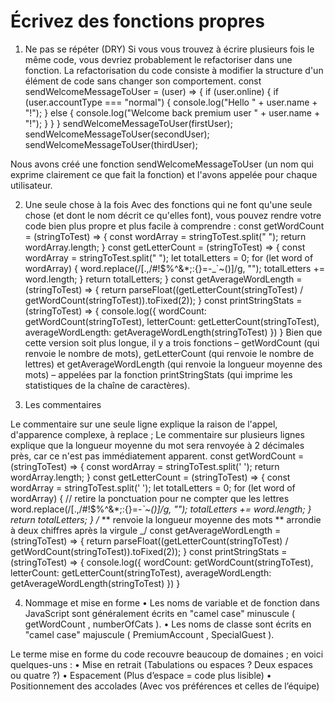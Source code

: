 # Écrivez des fonctions propres

1. Ne pas se répéter (DRY)
   Si vous vous trouvez à écrire plusieurs fois le même code, vous devriez probablement le refactoriser dans une fonction. La refactorisation du code consiste à modifier la structure d'un élément de code sans changer son comportement.
   const sendWelcomeMessageToUser = (user) => {
   if (user.online) {
   if (user.accountType === "normal") {
   console.log("Hello " + user.name + "!");
   } else {
   console.log("Welcome back premium user " + user.name + "!");
   }
   }
   }
   sendWelcomeMessageToUser(firstUser);
   sendWelcomeMessageToUser(secondUser);
   sendWelcomeMessageToUser(thirdUser);

Nous avons créé une fonction sendWelcomeMessageToUser (un nom qui exprime clairement ce que fait la fonction) et l'avons appelée pour chaque utilisateur.

2. Une seule chose à la fois
   Avec des fonctions qui ne font qu'une seule chose (et dont le nom décrit ce qu'elles font), vous pouvez rendre votre code bien plus propre et plus facile à comprendre :
   const getWordCount = (stringToTest) => {
   const wordArray = stringToTest.split(" ");
   return wordArray.length;
   }
   const getLetterCount = (stringToTest) => {
   const wordArray = stringToTest.split(" ");
   let totalLetters = 0;
   for (let word of wordArray) {
   word.replace(/[.,\/#!$%\^&\*;:{}=\-_`~()]/g, "");
   totalLetters += word.length;
   }
   return totalLetters;
   }
   const getAverageWordLength = (stringToTest) => {
   return parseFloat((getLetterCount(stringToTest) / getWordCount(stringToTest)).toFixed(2));
   }
   const printStringStats = (stringToTest) => {
   console.log({
   wordCount: getWordCount(stringToTest),
   letterCount: getLetterCount(stringToTest),
   averageWordLength: getAverageWordLength(stringToTest)
   })
   }
   Bien que cette version soit plus longue, il y a trois fonctions – getWordCount (qui renvoie le nombre de mots), getLetterCount (qui renvoie le nombre de lettres) et getAverageWordLength (qui renvoie la longueur moyenne des mots) – appelées par la fonction printStringStats (qui imprime les statistiques de la chaîne de caractères).

3. Les commentaires

Le commentaire sur une seule ligne explique la raison de l'appel, d'apparence complexe, à replace ; Le commentaire sur plusieurs lignes explique que la longueur moyenne du mot sera renvoyée à 2 décimales près, car ce n'est pas immédiatement apparent.
const getWordCount = (stringToTest) => {
const wordArray = stringToTest.split(' ');
return wordArray.length;
}
const getLetterCount = (stringToTest) => {
const wordArray = stringToTest.split(' ');
let totalLetters = 0;
for (let word of wordArray) {
// retire la ponctuation pour ne compter que les lettres
word.replace(/[.,\/#!$%\^&\*;:{}=\-_`~()]/g, "");
totalLetters += word.length;
}
return totalLetters;
}
/_
** renvoie la longueur moyenne des mots
** arrondie à deux chiffres après la virgule
_/
const getAverageWordLength = (stringToTest) => {
return parseFloat((getLetterCount(stringToTest) / getWordCount(stringToTest)).toFixed(2));
}
const printStringStats = (stringToTest) => {
console.log({
wordCount: getWordCount(stringToTest),
letterCount: getLetterCount(stringToTest),
averageWordLength: getAverageWordLength(stringToTest)
})
}

4. Nommage et mise en forme
   • Les noms de variable et de fonction dans JavaScript sont généralement écrits en "camel case" minuscule ( getWordCount , numberOfCats ).
   • Les noms de classe sont écrits en "camel case" majuscule ( PremiumAccount , SpecialGuest ).

Le terme mise en forme du code recouvre beaucoup de domaines ; en voici quelques-uns :
• Mise en retrait (Tabulations ou espaces ? Deux espaces ou quatre ?)
• Espacement (Plus d’espace = code plus lisible)
• Positionnement des accolades (Avec vos préférences et celles de l’équipe)

